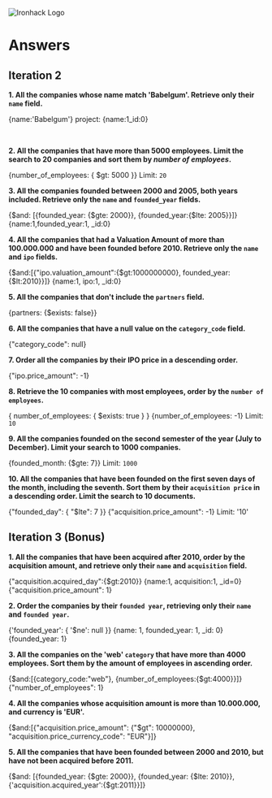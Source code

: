 ![Ironhack Logo](https://i.imgur.com/1QgrNNw.png)

# Answers

## Iteration 2

**1. All the companies whose name match 'Babelgum'. Retrieve only their `name` field.**

<!-- Your Query Goes Here -->
{name:'Babelgum'}
project:
{name:1_id:0}

<br>

**2. All the companies that have more than 5000 employees. Limit the search to 20 companies and sort them by *number of employees*.**

<!-- Your Query Goes Here -->
{number_of_employees: { $gt: 5000 }}
Limit: `20`
<br>

**3. All the companies founded between 2000 and 2005, both years included. Retrieve only the `name` and `founded_year` fields.**

<!-- Your Query Goes Here -->
{$and: [{founded_year: {$gte: 2000}}, {founded_year:{$lte: 2005}}]}
{name:1,founded_year:1, _id:0}
<br>

**4. All the companies that had a Valuation Amount of more than 100.000.000 and have been founded before 2010. Retrieve only the `name` and `ipo` fields.**

<!-- Your Query Goes Here -->
{$and:[{"ipo.valuation_amount":{$gt:1000000000}, founded_year:{$lt:2010}}]}
{name:1, ipo:1, _id:0}
<br>

**5. All the companies that don't include the `partners` field.**

<!-- Your Query Goes Here -->
{partners: {$exists: false}}
<br>

**6. All the companies that have a null value on the `category_code` field.**

<!-- Your Query Goes Here -->
{"category_code": null}
<br>

**7. Order all the companies by their IPO price in a descending order.**

<!-- Your Query Goes Here -->
{"ipo.price_amount": -1}
<br>

**8. Retrieve the 10 companies with most employees, order by the `number of employees`.**

<!-- Your Query Goes Here -->
{ number_of_employees: { $exists: true } }
{number_of_employees: -1}
Limit: `10`
<br>

**9. All the companies founded on the second semester of the year (July to December). Limit your search to 1000 companies.**

<!-- Your Query Goes Here -->
{founded_month: {$gte: 7}}
Limit: `1000`
<br>

**10. All the companies that have been founded on the first seven days of the month, including the seventh. Sort them by their `acquisition price` in a descending order. Limit the search to 10 documents.**

<!-- Your Query Goes Here -->
{"founded_day": { "$lte": 7 }}
{"acquisition.price_amount": -1}
Limit: '10'
<br>

## Iteration 3 (Bonus)

**1. All the companies that have been acquired after 2010, order by the acquisition amount, and retrieve only their `name` and `acquisition` field.**

<!-- Your Query Goes Here -->
{"acquisition.acquired_day":{$gt:2010}}
{name:1, acquisition:1, _id=0}
{"acquisition.price_amount": 1}
<br>

**2. Order the companies by their `founded year`, retrieving only their `name` and `founded year`.**

<!-- Your Query Goes Here -->
{'founded_year': { '$ne': null }}
{name: 1, founded_year: 1, _id: 0}
{founded_year: 1}
<br>

**3. All the companies on the 'web' `category` that have more than 4000 employees. Sort them by the amount of employees in ascending order.**

<!-- Your Query Goes Here -->
{$and:[{category_code:"web"}, {number_of_employees:{$gt:4000}}]}    
{"number_of_employees": 1}
<br>

**4. All the companies whose acquisition amount is more than 10.000.000, and currency is 'EUR'.**

<!-- Your Query Goes Here -->
{$and:[{"acquisition.price_amount": {"$gt": 10000000}, "acquisition.price_currency_code": "EUR"}]}
<br>

**5. All the companies that have been founded between 2000 and 2010, but have not been acquired before 2011.**

<!-- Your Query Goes Here -->
{$and: [{founded_year: {$gte: 2000}}, {founded_year: {$lte: 2010}}, {'acquisition.acquired_year':{$gt:2011}}]}
<br>
